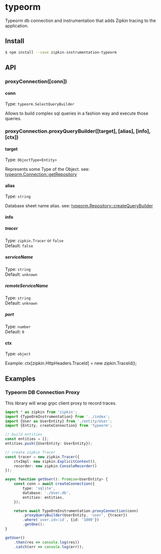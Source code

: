# typeorm

Typeorm db connection and instrumentation that adds Zipkin tracing to the application.

## Install

```bash
$ npm install --save zipkin-instrumentation-typeorm
```

## API

### proxyConnection([conn])

#### conn

Type: `typeorm.SelectQueryBuilder`<br>

Allows to build complex sql queries in a fashion way and execute those queries.

### proxyConnection.proxyQueryBuilder([target], [alias], [info], [ctx])

#### target

Type: `ObjectType<Entity>`<br>

Represents some Type of the Object. see: [typeorm.Connection::getRepository](https://github.com/typeorm/typeorm/blob/master/src/connection/Connection.ts)

#### alias

Type: `string`<br>

Database sheet name alias. see: [typeorm.Repository::createQueryBuilder](https://github.com/typeorm/typeorm/blob/master/src/repository/Repository.ts)

#### info
##### tracer

Type: `zipkin.Tracer` or `false`<br>
Default: `false`

##### serviceName

Type: `string`<br>
Default: `unknown`

##### remoteServiceName

Type: `string`<br>
Default: `unknown`

##### port

Type: `number`<br>
Default: `0`

#### ctx
Type: `object`<br>

Example: ctx[zipkin.HttpHeaders.TraceId] = new zipkin.TraceId();

## Examples

### Typeorm DB Connection Proxy

This library will wrap grpc client proxy to record traces.

```typescript
import * as zipkin from 'zipkin';
import {TypeOrmInstrumentation} from '../index';
import {User as UserEntity} from './entity/User';
import {Entity, createConnection} from 'typeorm';

// build entities
const entities = [];
entities.push({UserEntity: UserEntity});

// create zipkin Tracer
const tracer = new zipkin.Tracer({
    ctxImpl: new zipkin.ExplicitContext(),
    recorder: new zipkin.ConsoleRecorder()
});

async function getUser(): Promise<UserEntity> {
    const conn = await createConnection({
        type: 'sqlite',
        database: './User.db',
        entities: entities,
    });

    return await TypeOrmInstrumentation.proxyConnection(conn)
        .proxyQueryBuilder(UserEntity, 'user', {tracer})
        .where(`user.id=:id`, {id: '1000'})
        .getOne();
}

getUser()
    .then(res => console.log(res))
    .catch(err => console.log(err));
```